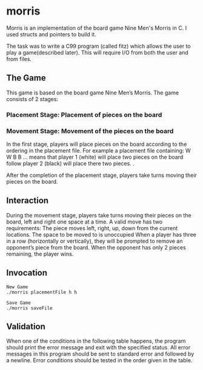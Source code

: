 # morris
Morris is an implementation of the board game Nine Men's Morris in C. I used structs and pointers to build it. 

The task was to write a C99 program (called fitz) which allows the user to play a game(described later). This will require I/O from both the user and from files. 

## The Game
This game is based on the board game Nine Men’s Morris. 
The game consists of 2 stages: 

### Placement Stage: Placement of pieces on the board
### Movement Stage: Movement of the pieces on the board

In the first stage,  players will place pieces on the board according to the ordering in the placement file. 
For example a placement file containing: 
W
W
B 
B 
...
means that player 1 (white) will place two pieces on the board follow player 2 (black) will place there two pieces. . 

After the completion of the placement stage, players take turns moving their pieces on the board.

## Interaction

During the movement stage, players take turns moving their pieces on the board, left and right one space at a time. 
A valid move has two requirements:
The piece moves left, right, up, down from the current locations. 
The space to be moved to is unoccupied
When a player has three in a row (horizontally or vertically), they will be prompted to remove an opponent’s piece from the board.
When the opponent has only 2 pieces remaining, the player wins. 

## Invocation
	New Game
	./morris placementFile h h

	Save Game
	./morris saveFile
  
## Validation
When one of the conditions in the following table happens, the program should print the error message and exit with the specified status. All error messages in this program should be sent to standard error and followed by a newline. Error conditions should be tested in the order given in the table.




